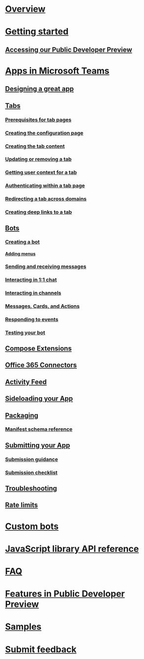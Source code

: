 ﻿# [Overview](index.md)
# [Getting started](setup.md)
## [Accessing our Public Developer Preview](publicpreview.md)
# [Apps in Microsoft Teams](teamsapps.md)
## [Designing a great app](design.md)
## [Tabs](tabs.md)
### [Prerequisites for tab pages](prerequisites.md)
### [Creating the configuration page](createconfigpage.md)
### [Creating the tab content](createcontentpage.md)
### [Updating or removing a tab](updateremove.md)
### [Getting user context for a tab](getusercontext.md)
### [Authenticating within a tab page](auth.md)
### [Redirecting a tab across domains](crossdomain.md)
### [Creating deep links to a tab](deeplinks.md)
## [Bots](bots.md)
### [Creating a bot](botscreate.md)
#### [Adding menus](botmenu.md)
### [Sending and receiving messages](botsconversation.md)
### [Interacting in 1:1 chat](bots1on1.md)
### [Interacting in channels](botsinchannels.md)
### [Messages, Cards, and Actions](botsmessages.md)
### [Responding to events](botevents.md)
### [Testing your bot](botsadd.md)
## [Compose Extensions](composeextensions.md)
## [Office 365 Connectors](connectors.md)
## [Activity Feed](activityfeed.md)
## [Sideloading your App](sideload.md)
## [Packaging](createpackage.md)
### [Manifest schema reference](schema.md)
## [Submitting your App](submission.md)
### [Submission guidance](submissionguidance.md)
### [Submission checklist](submissionchecklist.md)
## [Troubleshooting](troubleshooting.md)
## [Rate limits](ratelimiting.md)
# [Custom bots](custombot.md)
# [JavaScript library API reference](jslibrary.md)
# [FAQ](faq.md)
# [Features in Public Developer Preview](previewfeatures.md)
# [Samples](samples.md)
# [Submit feedback](feedback.md)
